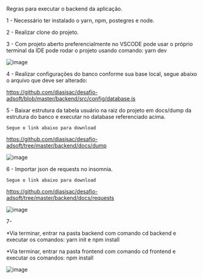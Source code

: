 Regras para executar o backend da aplicação.

1 - Necessário ter instalado o yarn, npm, postegres e node.

2 - Realizar clone do projeto.

3 - Com projeto aberto preferencialmente no VSCODE pode usar o próprio terminal da IDE pode rodar o projeto usando comando: yarn dev

![image](https://user-images.githubusercontent.com/40832333/111524913-c30a8980-873b-11eb-83a4-9c6bb805f96a.png)


4 - Realizar configurações do banco conforme sua base local, segue abaixo o arquivo que deve ser alterado:

  https://github.com/diasisac/desafio-adsoft/blob/master/backend/src/config/database.js

5 - Baixar estrutura da tabela usuário na raiz do projeto em docs/dump da estrutura do banco e executar no database referenciado acima.
    
    Segue o link abaixo para download
  
  https://github.com/diasisac/desafio-adsoft/tree/master/backend/docs/dump
  

  ![image](https://user-images.githubusercontent.com/40832333/111523983-a7eb4a00-873a-11eb-8cbe-48f383e49587.png)


6 - Importar json de requests no insomnia.
   
    Segue o link abaixo para download
  
  https://github.com/diasisac/desafio-adsoft/tree/master/backend/docs/requests
  
  ![image](https://user-images.githubusercontent.com/40832333/111523645-475c0d00-873a-11eb-83a7-0a611bb663c0.png)
  
   

7- 

*Via terminar, entrar na pasta backend com comando cd backend e executar os comandos: yarn init e npm install

*Via terminar, entrar na pasta frontend com comando cd frontend e executar os comandos: npm install


 ![image](https://user-images.githubusercontent.com/40832333/111672278-90729680-87f8-11eb-8d5c-88d3be7de7f1.png)
